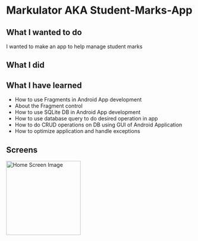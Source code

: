 # Markulator AKA Student-Marks-App

## What I wanted to do

I wanted to make an app to help manage student marks

## What I did



## What I have learned

 - How to use Fragments in Android App development
 - About the Fragment control
 - How to use SQLite DB in Android App development
 - How to use database query to do desired operation in app
 - How to do CRUD operations on DB using GUI of Android Application
 - How to optimize application and handle exceptions

## Screens
  <img src="screenshots/1.jpg"
  alt="Home Screen Image"
  title="Home Screen"
  style="float: left; margin-right: 10px;"
  width="200"/>
